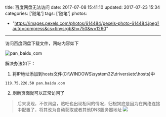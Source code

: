title: 百度网盘无法访问
date: 2017-07-08 15:41:10
updated: 2017-07-23 15:34
categories: ['随笔']
tags: ['随笔']
photos:
  - "https://images.pexels.com/photos/614484/pexels-photo-614484.jpeg?auto=compress&cs=tinysrgb&h=750&w=1260"
---
访问百度网盘下载文件，网站内容如下

![pan_baidu_com](http://7xkexv.dl1.z0.glb.clouddn.com/201707081544.png)

<!--more-->

解决办法如下：

1. 将IP地址添加到hosts文件(C:\WINDOWS\system32\drivers\etc\hosts)中
```shell
119.75.220.50 pan.baidu.com
```

2. 刷新页面就可以正常访问了

> 后来发现，不仅网盘，贴吧也出现相同的情况，归根揭底是因为在网络连接中配置了，将其改为自动获取或者其他DNS服务器地址
> ![](http://7xkexv.dl1.z0.glb.clouddn.com/20170723/windows_dns_config.png)
